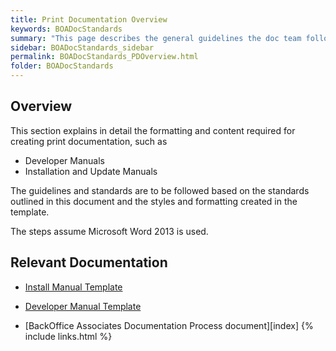 ```yaml
---
title: Print Documentation Overview
keywords: BOADocStandards
summary: "This page describes the general guidelines the doc team follows when writing print documentation."
sidebar: BOADocStandards_sidebar
permalink: BOADocStandards_PDOverview.html
folder: BOADocStandards
---
```


## Overview

This section explains in detail the formatting and content required for creating print documentation, such as

-   Developer Manuals
-   Installation and Update Manuals

The guidelines and standards are to be followed based on the standards outlined in this document and the styles and formatting created in the template.

The steps assume Microsoft Word 2013 is used.

## Relevant Documentation

-   [Install Manual Template](https://boaweb-my.sharepoint.com/:w:/p/michaelavon/EcitsfLUsRREngIuePX46UkBrhDqDVPhBEFK9FdFnY47tw?e=WiD9KM)

-   [Developer Manual Template](https://boaweb-my.sharepoint.com/:w:/p/michaelavon/EYYQC4-z7vZNqEgMyx4EKpIB4ldh5GdOxUiAnSNTHUXxow?e=TwCy5g)

-   [BackOffice Associates Documentation Process document][index]
{% include links.html %}
